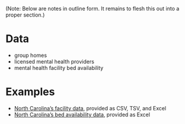 (Note: Below are notes in outline form. It remains to flesh this out into a proper section.)

# Data

* group homes
* licensed mental health providers
* mental health facility bed availability

# Examples

* [North Carolina’s facility data](http://www.ncdhhs.gov/dhsr/mhlcs/facilities.html), provided as CSV, TSV, and Excel
* [North Carolina’s bed availability data](http://www.ncdmh.net/bedavailability/), provided as Excel
